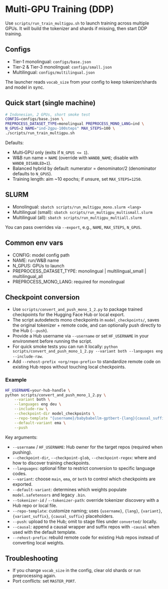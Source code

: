 # Multi-GPU Training (DDP)

Use `scripts/run_train_multigpu.sh` to launch training across multiple GPUs. It will build the tokenizer and shards if missing, then start DDP training.

## Configs

- Tier‑1 monolingual: `configs/base.json`
- Tier‑2 & Tier‑3 monolingual: `configs/small.json`
- Multilingual: `configs/multilingual.json`

The launcher reads `vocab_size` from your config to keep tokenizer/shards and model in sync.

## Quick start (single machine)

```bash
# Indonesian, 2 GPUs, short smoke test
CONFIG=configs/base.json \
PREPROCESS_DATASET_TYPE=monolingual PREPROCESS_MONO_LANG=ind \
N_GPUS=2 NAME="ind-2gpu-100steps" MAX_STEPS=100 \
./scripts/run_train_multigpu.sh
```

Defaults:

- Multi‑GPU only (exits if `N_GPUS <= 1`).
- W&B run name = `NAME` (override with `WANDB_NAME`; disable with `WANDB_DISABLED=1`).
- Balanced hybrid by default: numerator = denominator/2 (denominator defaults to `N_GPUS`).
- Training length: aim ~10 epochs; if unsure, set `MAX_STEPS=1250`.

## SLURM

- Monolingual: `sbatch scripts/run_multigpu_mono.slurm <lang>`
- Multilingual (small): `sbatch scripts/run_multigpu_multismall.slurm`
- Multilingual (all): `sbatch scripts/run_multigpu_multiall.slurm`

You can pass overrides via `--export`, e.g., `NAME`, `MAX_STEPS`, `N_GPUS`.

## Common env vars

- CONFIG: model config path
- NAME: run/W&B name
- N_GPUS: GPUs to launch
- PREPROCESS_DATASET_TYPE: monolingual | multilingual_small | multilingual_all
- PREPROCESS_MONO_LANG: required for monolingual

## Checkpoint conversion

- Use `scripts/convert_and_push_mono_1_2.py` to package trained checkpoints for the Hugging Face Hub or local export.
- The script autodetects mono checkpoints in `model_checkpoints/`, saves the original tokenizer + remote code, and can optionally push directly to the Hub (`--push`).
- Provide a Hub username via `--username` or set `HF_USERNAME` in your environment before running the script.
- For quick smoke tests you can run it locally: `python scripts/convert_and_push_mono_1_2.py --variant both --languages eng --include-raw`.
- Add `--rehost-prefix <org/repo-prefix>` to standardize remote code on existing Hub repos without touching local checkpoints.

### Example

```bash
HF_USERNAME=your-hub-handle \
python scripts/convert_and_push_mono_1_2.py \
	--variant both \
	--languages eng deu \
	--include-raw \
	--checkpoint-dir model_checkpoints \
	--repo-template "{username}/babybabellm-gptbert-{lang}{causal_suffix}" \
	--default-variant ema \
	--push
```

Key arguments:

- `--username` / `HF_USERNAME`: Hub owner for the target repos (required when pushing).
- `--checkpoint-dir`, `--checkpoint-glob`, `--checkpoint-regex`: where and how to discover training checkpoints.
- `--languages`: optional filter to restrict conversion to specific language codes.
- `--variant`: choose `main`, `ema`, or `both` to control which checkpoints are exported.
- `--default-variant`: determines which weights populate `model.safetensors` and legacy `.bin`.
- `--tokenizer-id` / `--tokenizer-path`: override tokenizer discovery with a Hub repo or local file.
- `--repo-template`: customize naming; uses `{username}`, `{lang}`, `{variant}`, `{variant_suffix}`, `{causal_suffix}` placeholders.
- `--push`: upload to the Hub; omit to stage files under `converted/` locally.
- `--causal`: append a causal wrapper and suffix repos with `-causal` when used with the default template.
- `--rehost-prefix`: rebuild remote code for existing Hub repos instead of converting local weights.

## Troubleshooting

- If you change `vocab_size` in the config, clear old shards or run preprocessing again.
- Port conflicts: set `MASTER_PORT`.
